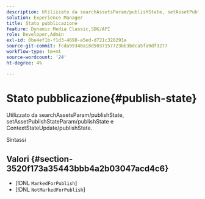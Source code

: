 ```yaml
---
description: Utilizzato da searchAssetsParam/publishState, setAssetPublishStateParam/publishState e ContextStateUpdate/publishState.
solution: Experience Manager
title: Stato pubblicazione
feature: Dynamic Media Classic,SDK/API
role: Developer,Admin
exl-id: 0be4ef1b-f1d3-4698-a5ed-d721c328291a
source-git-commit: fcda99340a18d5037157723bb3bdca5fa9df3277
workflow-type: tm+mt
source-wordcount: '24'
ht-degree: 4%

---
```


# Stato pubblicazione{#publish-state}

Utilizzato da searchAssetsParam/publishState, setAssetPublishStateParam/publishState e ContextStateUpdate/publishState.

Sintassi

## Valori {#section-3520f173a35443bbb4a2b03047acd4c6}

* [!DNL `MarkedForPublish`]
* [!DNL `NotMarkedForPublish`]
